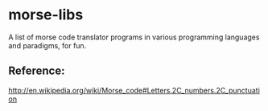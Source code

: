 morse-libs
==========
A list of morse code translator programs in various programming languages and paradigms, for fun.

Reference:
----------
http://en.wikipedia.org/wiki/Morse_code#Letters.2C_numbers.2C_punctuation

